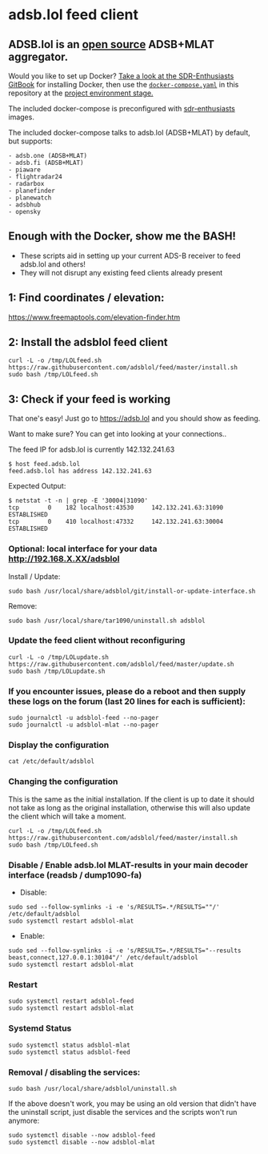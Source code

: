 # adsb.lol feed client
## ADSB.lol is an [open source](https://github.com/adsblol/infra) ADSB+MLAT aggregator.

Would you like to set up Docker? [Take a look at the SDR-Enthusiasts GitBook](https://sdr-enthusiasts.gitbook.io/ads-b/setting-up-the-host-system/install-docker) for installing Docker, then use the [`docker-compose.yaml`](docker-compose.yaml) in this repository at the [project environment stage.](https://sdr-enthusiasts.gitbook.io/ads-b/foundations/prepare-the-project-environment)

The included docker-compose is preconfigured with [sdr-enthusiasts](https://github.com/sdr-enthusiasts/) images.

The included docker-compose talks to adsb.lol (ADSB+MLAT) by default, but supports:

    - adsb.one (ADSB+MLAT)
    - adsb.fi (ADSB+MLAT)
    - piaware 
    - flightradar24 
    - radarbox 
    - planefinder 
    - planewatch
    - adsbhub
    - opensky

## Enough with the Docker, show me the BASH!

- These scripts aid in setting up your current ADS-B receiver to feed adsb.lol and others!
- They will not disrupt any existing feed clients already present

## 1: Find coordinates / elevation:

<https://www.freemaptools.com/elevation-finder.htm>

## 2: Install the adsblol feed client

```
curl -L -o /tmp/LOLfeed.sh https://raw.githubusercontent.com/adsblol/feed/master/install.sh
sudo bash /tmp/LOLfeed.sh
```

## 3: Check if your feed is working

That one's easy! Just go to <https://adsb.lol> and you should show as feeding.

Want to make sure? You can get into looking at your connections..

The feed IP for adsb.lol is currently 142.132.241.63

```
$ host feed.adsb.lol
feed.adsb.lol has address 142.132.241.63
```

Expected Output:
```
$ netstat -t -n | grep -E '30004|31090'
tcp        0    182 localhost:43530     142.132.241.63:31090      ESTABLISHED
tcp        0    410 localhost:47332     142.132.241.63:30004      ESTABLISHED
```

### Optional: local interface for your data http://192.168.X.XX/adsblol

Install / Update:
```
sudo bash /usr/local/share/adsblol/git/install-or-update-interface.sh
```
Remove:
```
sudo bash /usr/local/share/tar1090/uninstall.sh adsblol
```

### Update the feed client without reconfiguring

```
curl -L -o /tmp/LOLupdate.sh https://raw.githubusercontent.com/adsblol/feed/master/update.sh
sudo bash /tmp/LOLupdate.sh
```


### If you encounter issues, please do a reboot and then supply these logs on the forum (last 20 lines for each is sufficient):

```
sudo journalctl -u adsblol-feed --no-pager
sudo journalctl -u adsblol-mlat --no-pager
```


### Display the configuration

```
cat /etc/default/adsblol
```

### Changing the configuration

This is the same as the initial installation.
If the client is up to date it should not take as long as the original installation,
otherwise this will also update the client which will take a moment.

```
curl -L -o /tmp/LOLfeed.sh https://raw.githubusercontent.com/adsblol/feed/master/install.sh
sudo bash /tmp/LOLfeed.sh
```

### Disable / Enable adsb.lol MLAT-results in your main decoder interface (readsb / dump1090-fa)

- Disable:

```
sudo sed --follow-symlinks -i -e 's/RESULTS=.*/RESULTS=""/' /etc/default/adsblol
sudo systemctl restart adsblol-mlat
```
- Enable:

```
sudo sed --follow-symlinks -i -e 's/RESULTS=.*/RESULTS="--results beast,connect,127.0.0.1:30104"/' /etc/default/adsblol
sudo systemctl restart adsblol-mlat
```

### Restart

```
sudo systemctl restart adsblol-feed
sudo systemctl restart adsblol-mlat
```


### Systemd Status

```
sudo systemctl status adsblol-mlat
sudo systemctl status adsblol-feed
```


### Removal / disabling the services:

```
sudo bash /usr/local/share/adsblol/uninstall.sh
```

If the above doesn't work, you may be using an old version that didn't have the uninstall script, just disable the services and the scripts won't run anymore:

```
sudo systemctl disable --now adsblol-feed
sudo systemctl disable --now adsblol-mlat
```
